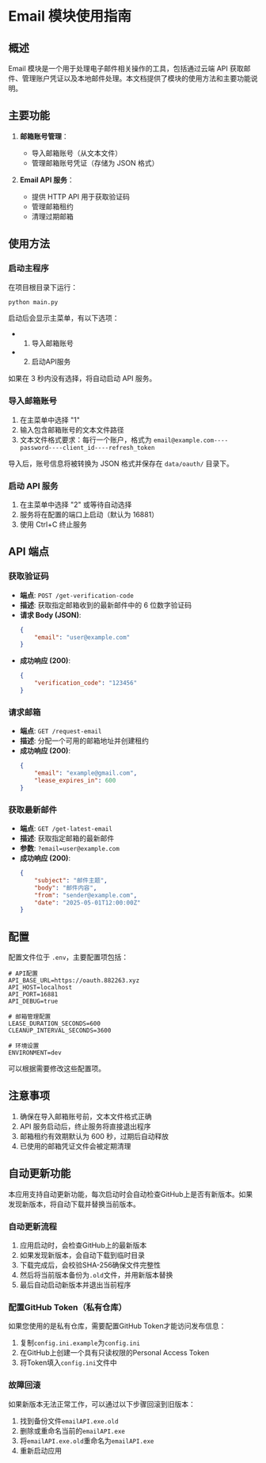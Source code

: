 # Email 模块使用指南

## 概述

Email 模块是一个用于处理电子邮件相关操作的工具，包括通过云端 API 获取邮件、管理账户凭证以及本地邮件处理。本文档提供了模块的使用方法和主要功能说明。

## 主要功能

1. **邮箱账号管理**：
   - 导入邮箱账号（从文本文件）
   - 管理邮箱账号凭证（存储为 JSON 格式）

2. **Email API 服务**：
   - 提供 HTTP API 用于获取验证码
   - 管理邮箱租约
   - 清理过期邮箱

## 使用方法

### 启动主程序

在项目根目录下运行：

```bash
python main.py
```

启动后会显示主菜单，有以下选项：
- 1. 导入邮箱账号
- 2. 启动API服务

如果在 3 秒内没有选择，将自动启动 API 服务。

### 导入邮箱账号

1. 在主菜单中选择 "1"
2. 输入包含邮箱账号的文本文件路径
3. 文本文件格式要求：每行一个账户，格式为 `email@example.com----password----client_id----refresh_token`

导入后，账号信息将被转换为 JSON 格式并保存在 `data/oauth/` 目录下。

### 启动 API 服务

1. 在主菜单中选择 "2" 或等待自动选择
2. 服务将在配置的端口上启动（默认为 16881）
3. 使用 Ctrl+C 终止服务

## API 端点

### 获取验证码

- **端点**: `POST /get-verification-code`
- **描述**: 获取指定邮箱收到的最新邮件中的 6 位数字验证码
- **请求 Body (JSON)**:
  ```json
  {
      "email": "user@example.com"
  }
  ```
- **成功响应 (200)**:
  ```json
  {
      "verification_code": "123456"
  }
  ```

### 请求邮箱

- **端点**: `GET /request-email`
- **描述**: 分配一个可用的邮箱地址并创建租约
- **成功响应 (200)**:
  ```json
  {
      "email": "example@gmail.com",
      "lease_expires_in": 600
  }
  ```

### 获取最新邮件

- **端点**: `GET /get-latest-email`
- **描述**: 获取指定邮箱的最新邮件
- **参数**: `?email=user@example.com`
- **成功响应 (200)**:
  ```json
  {
      "subject": "邮件主题",
      "body": "邮件内容",
      "from": "sender@example.com",
      "date": "2025-05-01T12:00:00Z"
  }
  ```

## 配置

配置文件位于 `.env`，主要配置项包括：

```
# API配置
API_BASE_URL=https://oauth.882263.xyz
API_HOST=localhost
API_PORT=16881
API_DEBUG=true

# 邮箱管理配置
LEASE_DURATION_SECONDS=600
CLEANUP_INTERVAL_SECONDS=3600

# 环境设置
ENVIRONMENT=dev
```

可以根据需要修改这些配置项。

## 注意事项

1. 确保在导入邮箱账号前，文本文件格式正确
2. API 服务启动后，终止服务将直接退出程序
3. 邮箱租约有效期默认为 600 秒，过期后自动释放
4. 已使用的邮箱凭证文件会被定期清理

## 自动更新功能

本应用支持自动更新功能，每次启动时会自动检查GitHub上是否有新版本。如果发现新版本，将自动下载并替换当前版本。

### 自动更新流程

1. 应用启动时，会检查GitHub上的最新版本
2. 如果发现新版本，会自动下载到临时目录
3. 下载完成后，会校验SHA-256确保文件完整性
4. 然后将当前版本备份为`.old`文件，并用新版本替换
5. 最后自动启动新版本并退出当前程序

### 配置GitHub Token（私有仓库）

如果您使用的是私有仓库，需要配置GitHub Token才能访问发布信息：

1. 复制`config.ini.example`为`config.ini`
2. 在GitHub上创建一个具有只读权限的Personal Access Token
3. 将Token填入`config.ini`文件中

### 故障回滚

如果新版本无法正常工作，可以通过以下步骤回滚到旧版本：

1. 找到备份文件`emailAPI.exe.old`
2. 删除或重命名当前的`emailAPI.exe`
3. 将`emailAPI.exe.old`重命名为`emailAPI.exe`
4. 重新启动应用